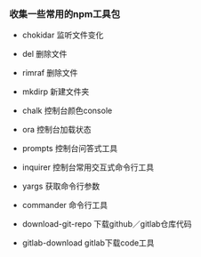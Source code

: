 ### 收集一些常用的npm工具包

- chokidar 监听文件变化
- del 删除文件
- rimraf 删除文件
- mkdirp 新建文件夹

- chalk 控制台颜色console
- ora   控制台加载状态
- prompts 控制台问答式工具
- inquirer 控制台常用交互式命令行工具

- yargs 获取命令行参数
- commander 命令行工具


- download-git-repo 下载github／gitlab仓库代码
- gitlab-download gitlab下载code工具
